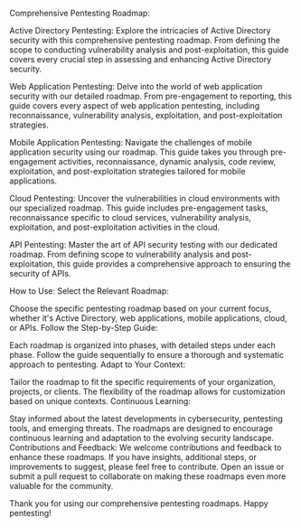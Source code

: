Comprehensive Pentesting Roadmap:

Active Directory Pentesting:
Explore the intricacies of Active Directory security with this comprehensive pentesting roadmap. From defining the scope to conducting vulnerability analysis and post-exploitation, this guide covers every crucial step in assessing and enhancing Active Directory security.

Web Application Pentesting:
Delve into the world of web application security with our detailed roadmap. From pre-engagement to reporting, this guide covers every aspect of web application pentesting, including reconnaissance, vulnerability analysis, exploitation, and post-exploitation strategies.

Mobile Application Pentesting:
Navigate the challenges of mobile application security using our roadmap. This guide takes you through pre-engagement activities, reconnaissance, dynamic analysis, code review, exploitation, and post-exploitation strategies tailored for mobile applications.

Cloud Pentesting:
Uncover the vulnerabilities in cloud environments with our specialized roadmap. This guide includes pre-engagement tasks, reconnaissance specific to cloud services, vulnerability analysis, exploitation, and post-exploitation activities in the cloud.

API Pentesting:
Master the art of API security testing with our dedicated roadmap. From defining scope to vulnerability analysis and post-exploitation, this guide provides a comprehensive approach to ensuring the security of APIs.

How to Use:
Select the Relevant Roadmap:

Choose the specific pentesting roadmap based on your current focus, whether it's Active Directory, web applications, mobile applications, cloud, or APIs.
Follow the Step-by-Step Guide:

Each roadmap is organized into phases, with detailed steps under each phase. Follow the guide sequentially to ensure a thorough and systematic approach to pentesting.
Adapt to Your Context:

Tailor the roadmap to fit the specific requirements of your organization, projects, or clients. The flexibility of the roadmap allows for customization based on unique contexts.
Continuous Learning:

Stay informed about the latest developments in cybersecurity, pentesting tools, and emerging threats. The roadmaps are designed to encourage continuous learning and adaptation to the evolving security landscape.
Contributions and Feedback:
We welcome contributions and feedback to enhance these roadmaps. If you have insights, additional steps, or improvements to suggest, please feel free to contribute. Open an issue or submit a pull request to collaborate on making these roadmaps even more valuable for the community.

Thank you for using our comprehensive pentesting roadmaps. Happy pentesting!
